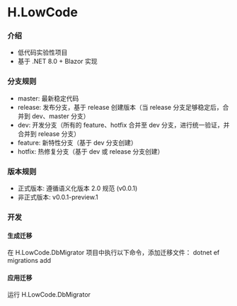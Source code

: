 # H.LowCode

### 介绍
* 低代码实验性项目
* 基于 .NET 8.0 + Blazor 实现

### 分支规则
* master: 最新稳定代码
* release: 发布分支，基于 release 创建版本（当 release 分支足够稳定后，合并到 dev、master 分支）
* dev: 开发分支（所有的 feature、hotfix 合并至 dev 分支，进行统一验证，并合并到 release 分支）
* feature: 新特性分支（基于 dev 分支创建）
* hotfix: 热修复分支（基于 dev 或 release 分支创建）

### 版本规则
* 正式版本: 遵循语义化版本 2.0 规范 (v0.0.1)
* 非正式版本: v0.0.1-preview.1

### 开发
#### 生成迁移
在 H.LowCode.DbMigrator 项目中执行以下命令，添加迁移文件：
dotnet ef migrations add <MigrationName>

#### 应用迁移
运行 H.LowCode.DbMigrator
